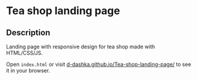# Tea shop landing page

## Description

Landing page with responsive design for tea shop made with HTML/CSS/JS.

Open <code>index.html</code> or visit <a href="https://d-dashka.github.io/Tea-shop-landing-page/" target="_blank">d-dashka.github.io/Tea-shop-landing-page/</a> to see it in your browser.
